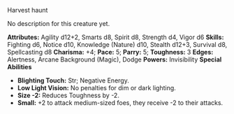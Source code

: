 Harvest haunt

No description for this creature yet.

**Attributes:** Agility d12+2, Smarts d8, Spirit d8, Strength d4, Vigor
d6
**Skills:** Fighting d6, Notice d10, Knowledge (Nature) d10, Stealth
d12+3, Survival d8, Spellcasting d8
**Charisma:** +4; **Pace:** 5; **Parry:** 5; **Toughness:** 3
**Edges:** Alertness, Arcane Background (Magic), Dodge
**Powers:** Invisibility
**Special Abilities**
- **Blighting Touch:** Str; Negative Energy.
- **Low Light Vision:** No penalties for dim or dark lighting.
- **Size -2:** Reduces Toughness by -2.
- **Small:** +2 to attack medium-sized foes, they receive -2 to their
attacks.

